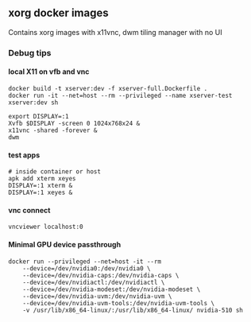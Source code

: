 ## xorg docker images

Contains xorg images with x11vnc, dwm tiling manager with no UI


### Debug tips

#### local X11 on vfb and vnc


    docker build -t xserver:dev -f xserver-full.Dockerfile .
    docker run -it --net=host --rm --privileged --name xserver-test xserver:dev sh

    export DISPLAY=:1
    Xvfb $DISPLAY -screen 0 1024x768x24 &
    x11vnc -shared -forever &
    dwm

#### test apps

    # inside container or host
    apk add xterm xeyes
    DISPLAY=:1 xterm &
    DISPLAY=:1 xeyes &

#### vnc connect

    vncviewer localhost:0

#### Minimal GPU device passthrough

    docker run --privileged --net=host -it --rm
        --device=/dev/nvidia0:/dev/nvidia0 \
        --device=/dev/nvidia-caps:/dev/nvidia-caps \
        --device=/dev/nvidiactl:/dev/nvidiactl \
        --device=/dev/nvidia-modeset:/dev/nvidia-modeset \
        --device=/dev/nvidia-uvm:/dev/nvidia-uvm \
        --device=/dev/nvidia-uvm-tools:/dev/nvidia-uvm-tools \
        -v /usr/lib/x86_64-linux/:/usr/lib/x86_64-linux/ nvidia-510 sh

